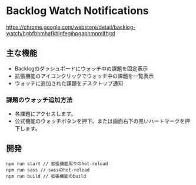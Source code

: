 # Backlog Watch Notifications
https://chrome.google.com/webstore/detail/backlog-watch/hgbfbnmhafkhigfegihpgapnmnmlfhgd

## 主な機能
- Backlogのダッシュボードにウォッチ中の課題を固定表示
- 拡張機能のアイコンクリックでウォッチ中の課題を一覧表示
- ウォッチに追加された課題をデスクトップ通知

### 課題のウォッチ追加方法
- 各課題にアクセスします。
- 公式機能のウォッチボタンを押下、または画面右下の黒いハートマークを押下します。

## 開発

```
npm run start // 拡張機能周りのhot-reload
npm run sass // sassのhot-reload
npm run build // 拡張機能のbuild
```
